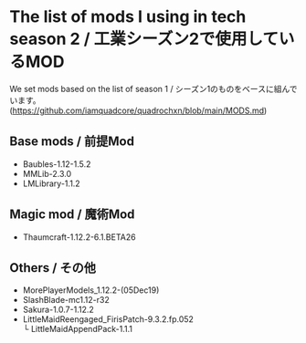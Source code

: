 # The list of mods I using in tech season 2 / 工業シーズン2で使用しているMOD
 We set mods based on the list of season 1 / シーズン1のものをベースに組んでいます。
 (https://github.com/iamquadcore/quadrochxn/blob/main/MODS.md)
 
 ## Base mods / 前提Mod
 - Baubles-1.12-1.5.2  
 - MMLib-2.3.0  
 - LMLibrary-1.1.2  
 
 ## Magic mod / 魔術Mod
 - Thaumcraft-1.12.2-6.1.BETA26  
 
 ## Others / その他
 - MorePlayerModels_1.12.2-(05Dec19)  
 - SlashBlade-mc1.12-r32  
 - Sakura-1.0.7-1.12.2  
 - LittleMaidReengaged_FirisPatch-9.3.2.fp.052  
 └ LittleMaidAppendPack-1.1.1  
